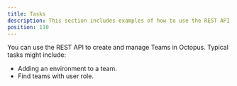 ```yaml
---
title: Tasks
description: This section includes examples of how to use the REST API to create and manage Teams in Octopus.
position: 110
---
```

You can use the REST API to create and manage Teams in Octopus. Typical tasks might include:

- Adding an environment to a team.
- Find teams with user role.